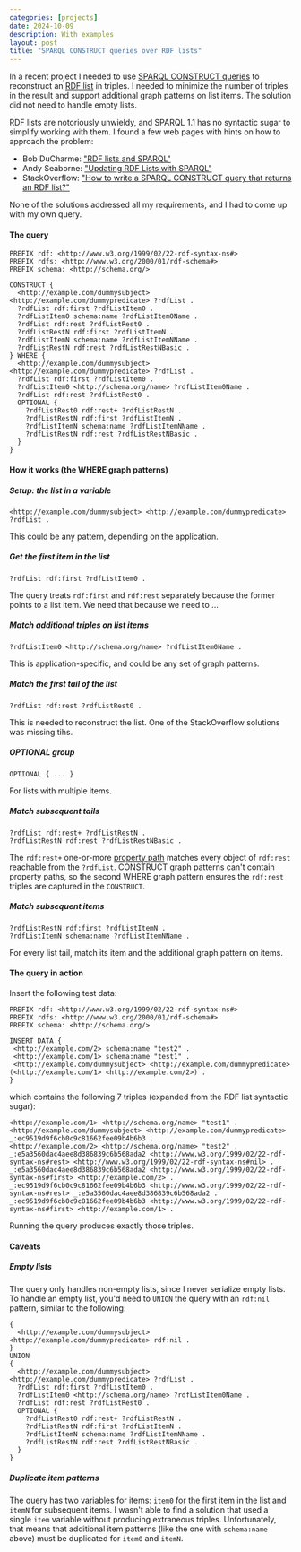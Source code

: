 ```yaml
---
categories: [projects]
date: 2024-10-09
description: With examples
layout: post
title: "SPARQL CONSTRUCT queries over RDF lists"
---
```


In a recent project I needed to use [SPARQL CONSTRUCT queries](https://www.w3.org/TR/rdf-sparql-query/#construct) to reconstruct an [RDF list](https://www.w3.org/TR/rdf-schema/#ch_collectionvocab) in triples. I needed to minimize the number of triples in the result and support additional graph patterns on list items. The solution did not need to handle empty lists.

RDF lists are notoriously unwieldy, and SPARQL 1.1 has no syntactic sugar to simplify working with them. I found a few web pages with hints on how to approach the problem:

- Bob DuCharme: ["RDF lists and SPARQL"](https://www.bobdc.com/blog/rdf-lists-and-sparql/)
- Andy Seaborne: ["Updating RDF Lists with SPARQL"](https://afs.github.io/rdf-lists-sparql)
- StackOverflow: ["How to write a SPARQL CONSTRUCT query that returns an RDF list?"](https://stackoverflow.com/questions/44221975/how-to-write-a-sparql-construct-query-that-returns-an-rdf-list)

None of the solutions addressed all my requirements, and I had to come up with my own query.

#### The query

```sparql
PREFIX rdf: <http://www.w3.org/1999/02/22-rdf-syntax-ns#>
PREFIX rdfs: <http://www.w3.org/2000/01/rdf-schema#>
PREFIX schema: <http://schema.org/>

CONSTRUCT {
  <http://example.com/dummysubject> <http://example.com/dummypredicate> ?rdfList .
  ?rdfList rdf:first ?rdfListItem0 .
  ?rdfListItem0 schema:name ?rdfListItem0Name .
  ?rdfList rdf:rest ?rdfListRest0 .
  ?rdfListRestN rdf:first ?rdfListItemN .
  ?rdfListItemN schema:name ?rdfListItemNName .
  ?rdfListRestN rdf:rest ?rdfListRestNBasic .
} WHERE {
  <http://example.com/dummysubject> <http://example.com/dummypredicate> ?rdfList .
  ?rdfList rdf:first ?rdfListItem0 .
  ?rdfListItem0 <http://schema.org/name> ?rdfListItem0Name .
  ?rdfList rdf:rest ?rdfListRest0 .
  OPTIONAL {
    ?rdfListRest0 rdf:rest+ ?rdfListRestN .
    ?rdfListRestN rdf:first ?rdfListItemN .
    ?rdfListItemN schema:name ?rdfListItemNName .
    ?rdfListRestN rdf:rest ?rdfListRestNBasic .
  }
}
```

#### How it works (the WHERE graph patterns)

##### Setup: the list in a variable

```
<http://example.com/dummysubject> <http://example.com/dummypredicate> ?rdfList .
```

This could be any pattern, depending on the application.

##### Get the first item in the list

```
?rdfList rdf:first ?rdfListItem0 .
```

The query treats `rdf:first` and `rdf:rest` separately because the former points to a list item. We need that because we need to ...

##### Match additional triples on list items

```
?rdfListItem0 <http://schema.org/name> ?rdfListItem0Name .
```

This is application-specific, and could be any set of graph patterns.

##### Match the first tail of the list

```
?rdfList rdf:rest ?rdfListRest0 .
```

This is needed to reconstruct the list. One of the StackOverflow solutions was missing tihs.

##### OPTIONAL group

```
OPTIONAL { ... }
```

For lists with multiple items.

##### Match subsequent tails

```
?rdfList rdf:rest+ ?rdfListRestN .
?rdfListRestN rdf:rest ?rdfListRestNBasic .
```

The `rdf:rest+` one-or-more [property path](https://www.w3.org/TR/sparql11-query/#propertypaths) matches every object of `rdf:rest` reachable from the `?rdfList`. CONSTRUCT graph patterns can't contain property paths, so the second WHERE graph pattern ensures the `rdf:rest` triples are captured in the `CONSTRUCT`.

##### Match subsequent items

```
?rdfListRestN rdf:first ?rdfListItemN .
?rdfListItemN schema:name ?rdfListItemNName .
```

For every list tail, match its item and the additional graph pattern on items.

#### The query in action

Insert the following test data:

```sparql
PREFIX rdf: <http://www.w3.org/1999/02/22-rdf-syntax-ns#>
PREFIX rdfs: <http://www.w3.org/2000/01/rdf-schema#>
PREFIX schema: <http://schema.org/>

INSERT DATA {
 <http://example.com/2> schema:name "test2" .
 <http://example.com/1> schema:name "test1" .
 <http://example.com/dummysubject> <http://example.com/dummypredicate> (<http://example.com/1> <http://example.com/2>) .
}
```

which contains the following 7 triples (expanded from the RDF list syntactic sugar):

```turtle
<http://example.com/1> <http://schema.org/name> "test1" .
<http://example.com/dummysubject> <http://example.com/dummypredicate> _:ec9519d9f6cb0c9c81662fee09b4b6b3 .
<http://example.com/2> <http://schema.org/name> "test2" .
_:e5a3560dac4aee8d386839c6b568ada2 <http://www.w3.org/1999/02/22-rdf-syntax-ns#rest> <http://www.w3.org/1999/02/22-rdf-syntax-ns#nil> .
_:e5a3560dac4aee8d386839c6b568ada2 <http://www.w3.org/1999/02/22-rdf-syntax-ns#first> <http://example.com/2> .
_:ec9519d9f6cb0c9c81662fee09b4b6b3 <http://www.w3.org/1999/02/22-rdf-syntax-ns#rest> _:e5a3560dac4aee8d386839c6b568ada2 .
_:ec9519d9f6cb0c9c81662fee09b4b6b3 <http://www.w3.org/1999/02/22-rdf-syntax-ns#first> <http://example.com/1> .
```

Running the query produces exactly those triples.

#### Caveats

##### Empty lists

The query only handles non-empty lists, since I never serialize empty lists. To handle an empty list, you'd need to `UNION` the query with an `rdf:nil` pattern, similar to the following:

```sparql
{
  <http://example.com/dummysubject> <http://example.com/dummypredicate> rdf:nil .
}
UNION
{
  <http://example.com/dummysubject> <http://example.com/dummypredicate> ?rdfList .
  ?rdfList rdf:first ?rdfListItem0 .
  ?rdfListItem0 <http://schema.org/name> ?rdfListItem0Name .
  ?rdfList rdf:rest ?rdfListRest0 .
  OPTIONAL {
    ?rdfListRest0 rdf:rest+ ?rdfListRestN .
    ?rdfListRestN rdf:first ?rdfListItemN .
    ?rdfListItemN schema:name ?rdfListItemNName .
    ?rdfListRestN rdf:rest ?rdfListRestNBasic .
  }
}
```

##### Duplicate item patterns

The query has two variables for items: `item0` for the first item in the list and `itemN` for subsequent items. I wasn't able to find a solution that used a single `item` variable without producing extraneous triples. Unfortunately, that means that additional item patterns (like the one with `schema:name` above) must be duplicated for `item0` and `itemN`.
